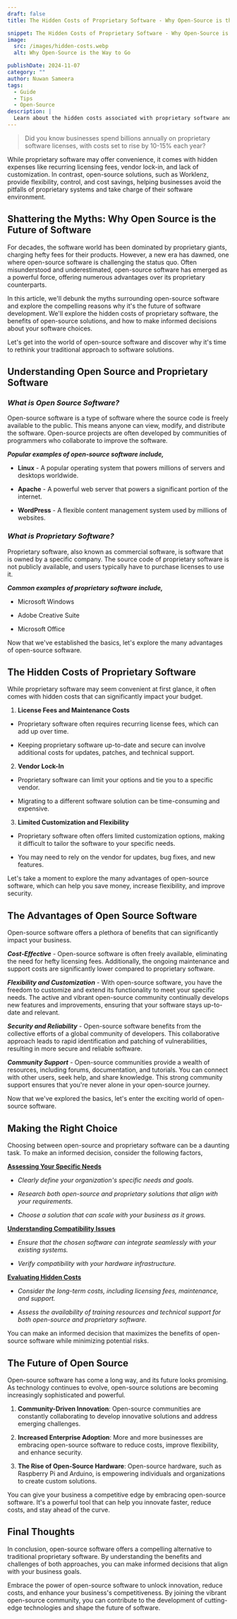 ```yaml
---
draft: false
title: The Hidden Costs of Proprietary Software - Why Open-Source is the Way to Go

snippet: The Hidden Costs of Proprietary Software - Why Open-Source is the Way to Go
image:
  src: /images/hidden-costs.webp
  alt: Why Open-Source is the Way to Go

publishDate: 2024-11-07
category: ""
author: Nuwan Sameera
tags:
  - Guide
  - Tips
  - Open-Source
description: |
  Learn about the hidden costs associated with proprietary software and find out why transitioning to open-source can enhance your business's efficiency.
---
```


>Did you know businesses spend billions annually on proprietary software licenses, with costs set to rise by 10-15% each year? 

While proprietary software may offer convenience, it comes with hidden expenses like recurring licensing fees, vendor lock-in, and lack of customization. In contrast, open-source solutions, such as Worklenz, provide flexibility, control, and cost savings, helping businesses avoid the pitfalls of proprietary systems and take charge of their software environment.

## Shattering the Myths: Why Open Source is the Future of Software

For decades, the software world has been dominated by proprietary giants, charging hefty fees for their products. However, a new era has dawned, one where open-source software is challenging the status quo. Often misunderstood and underestimated, open-source software has emerged as a powerful force, offering numerous advantages over its proprietary counterparts.

In this article, we'll debunk the myths surrounding open-source software and explore the compelling reasons why it's the future of software development. We'll explore the hidden costs of proprietary software, the benefits of open-source solutions, and how to make informed decisions about your software choices.

Let's get into the world of open-source software and discover why it's time to rethink your traditional approach to software solutions.

## Understanding Open Source and Proprietary Software

### *What is Open Source Software?*

Open-source software is a type of software where the source code is freely available to the public. This means anyone can view, modify, and distribute the software. Open-source projects are often developed by communities of programmers who collaborate to improve the software.

**_Popular examples of open-source software include,_**

- **Linux** - A popular operating system that powers millions of servers and desktops worldwide.

- **Apache** - A powerful web server that powers a significant portion of the internet.

- **WordPress** - A flexible content management system used by millions of websites.

### *What is Proprietary Software?*

Proprietary software, also known as commercial software, is software that is owned by a specific company. The source code of proprietary software is not publicly available, and users typically have to purchase licenses to use it.

**_Common examples of proprietary software include,_**

- Microsoft Windows

- Adobe Creative Suite

- Microsoft Office

Now that we've established the basics, let's explore the many advantages of open-source software.

## The Hidden Costs of Proprietary Software

While proprietary software may seem convenient at first glance, it often comes with hidden costs that can significantly impact your budget.

1. **License Fees and Maintenance Costs**

- Proprietary software often requires recurring license fees, which can add up over time.

- Keeping proprietary software up-to-date and secure can involve additional costs for updates, patches, and technical support.

2. **Vendor Lock-In**

- Proprietary software can limit your options and tie you to a specific vendor.

- Migrating to a different software solution can be time-consuming and expensive.

3. **Limited Customization and Flexibility**

- Proprietary software often offers limited customization options, making it difficult to tailor the software to your specific needs.

- You may need to rely on the vendor for updates, bug fixes, and new features.

Let's take a moment to explore the many advantages of open-source software, which can help you save money, increase flexibility, and improve security.

## The Advantages of Open Source Software

Open-source software offers a plethora of benefits that can significantly impact your business.

**_Cost-Effective_** - Open-source software is often freely available, eliminating the need for hefty licensing fees. Additionally, the ongoing maintenance and support costs are significantly lower compared to proprietary software. 

**_Flexibility and Customization_** - With open-source software, you have the freedom to customize and extend its functionality to meet your specific needs. The active and vibrant open-source community continually develops new features and improvements, ensuring that your software stays up-to-date and relevant.

**_Security and Reliability_** - Open-source software benefits from the collective efforts of a global community of developers. This collaborative approach leads to rapid identification and patching of vulnerabilities, resulting in more secure and reliable software.

**_Community Support_** - Open-source communities provide a wealth of resources, including forums, documentation, and tutorials. You can connect with other users, seek help, and share knowledge. This strong community support ensures that you're never alone in your open-source journey.

Now that we've explored the basics, let's enter the exciting world of open-source software.

## Making the Right Choice

Choosing between open-source and proprietary software can be a daunting task. To make an informed decision, consider the following factors,

**<ins>Assessing Your Specific Needs</ins>**

- *Clearly define your organization's specific needs and goals.*

- *Research both open-source and proprietary solutions that align with your requirements.*

- *Choose a solution that can scale with your business as it grows.*

**<ins>Understanding Compatibility Issues</ins>**

- *Ensure that the chosen software can integrate seamlessly with your existing systems.*

- *Verify compatibility with your hardware infrastructure.*

**<ins>Evaluating Hidden Costs</ins>**

- *Consider the long-term costs, including licensing fees, maintenance, and support.*

- *Assess the availability of training resources and technical support for both open-source and proprietary software.*

You can make an informed decision that maximizes the benefits of open-source software while minimizing potential risks.

## The Future of Open Source

Open-source software has come a long way, and its future looks promising. As technology continues to evolve, open-source solutions are becoming increasingly sophisticated and powerful.

1. **Community-Driven Innovation**: Open-source communities are constantly collaborating to develop innovative solutions and address emerging challenges.

2. **Increased Enterprise Adoption**: More and more businesses are embracing open-source software to reduce costs, improve flexibility, and enhance security.

3. **The Rise of Open-Source Hardware**: Open-source hardware, such as Raspberry Pi and Arduino, is empowering individuals and organizations to create custom solutions.

You can give your business a competitive edge by embracing open-source software. It's a powerful tool that can help you innovate faster, reduce costs, and stay ahead of the curve.

## Final Thoughts

In conclusion, open-source software offers a compelling alternative to traditional proprietary software. By understanding the benefits and challenges of both approaches, you can make informed decisions that align with your business goals. 

Embrace the power of open-source software to unlock innovation, reduce costs, and enhance your business's competitiveness. By joining the vibrant open-source community, you can contribute to the development of cutting-edge technologies and shape the future of software.
